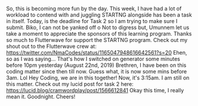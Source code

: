 So, this is becoming more fun by the day.
This week, I have had a lot of workload to contend with and juggling STARTNG alongside has been a task in itself.
Today, is the deadline for Task 2 so I am trying to make sure I submit.
Biko, I can not be yanked off o
Not to digress but, Umunnem let us take a moment to appreciate the sponsors of this learning program.
Thanks so much to Flutterwave for support the STARTNG program.
Check out my shout out to the Flutterwave crew at: https://twitter.com/NmaCodes/status/1165047948616642561?s=20 
Ehen, so as I was saying...
That's how I switched on generator some minutes before 10pm yesterday (August 22nd, 2019)
Brethren, I have been on this coding matter since then till now.
Guess what, it is now some mins before 3am.
Lol
Hey Coding, we are in this together!
Now, it's 3:15am. I am still on this matter.
Check out my lucid post for task 2 here: https://lucid.blog/cramwordplay/post/1566612841 
Okay this time, I really mean it. Goodnight.
Cheers!